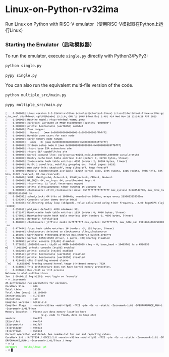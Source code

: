 # Linux-on-Python-rv32ima
Run Linux on Python with RISC-V emulator（使用RISC-V模拟器在Python上运行Linux）

### Starting the Emulator（启动模拟器）
To run the emulator, execute `single.py` directly with Python3/PyPy3:
```sh
python single.py
```
```sh
pypy single.py
```

You can also run the equivalent multi-file version of the code.
```sh
python multiple_src/main.py
```
```sh
pypy multiple_src/main.py
```

![](emulator_screenshot.png)

